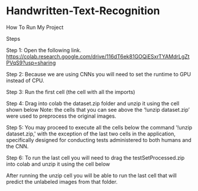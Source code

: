 # Handwritten-Text-Recognition
How To Run My Project

Steps

Step 1:
Open the following link.
https://colab.research.google.com/drive/116dT6ek81GOQiESxrTYAMdrLgZtPVqS9?usp=sharing

Step 2:
Because we are using CNNs you will need to set the runtime to GPU instead of CPU. 
 
Step 3:
Run the first cell (the cell with all the imports)

Step 4:
Drag into colab the dataset.zip folder and unzip it using the cell shown below 
Note: the cells that you can see above the ‘!unzip dataset.zip’ were used to preprocess the original images.

Step 5: 
You may proceed to execute all the cells below the command '!unzip dataset.zip,' with the exception of the last two cells in the application, specifically designed for conducting tests administered to both humans and the CNN.

Step 6:
To run the last cell you will need to drag the testSetProcessed.zip into colab and unzip it using the cell below 
 
After running the unzip cell you will be able to run the last cell that will predict the unlabeled images from that folder.
